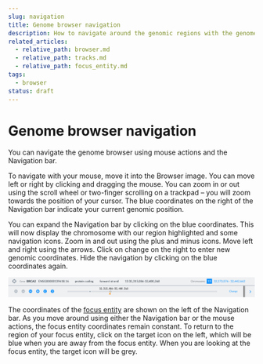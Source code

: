 ```yaml
---
slug: navigation
title: Genome browser navigation
description: How to navigate around the genomic regions with the genome browser
related_articles:
  - relative_path: browser.md
  - relative_path: tracks.md
  - relative_path: focus_entity.md
tags:
  - browser
status: draft
---
```


# Genome browser navigation

You can navigate the genome browser using mouse actions and the Navigation bar.

To navigate with your mouse, move it into the Browser image. You can move left or right by clicking and dragging the mouse. You can zoom in or out using the scroll wheel or two-finger scrolling on a trackpad – you will zoom towards the position of your cursor. The blue coordinates on the right of the Navigation bar indicate your current genomic position.

You can expand the Navigation bar by clicking on the blue coordinates. This will now display the chromosome with our region highlighted and some navigation icons. Zoom in and out using the plus and minus icons. Move left and right using the arrows. Click on change on the right to enter new genomic coordinates. Hide the navigation by clicking on the blue coordinates again.

![The Navigation bar](navigation_bar.png)

The coordinates of the [focus entity](focus_entity.md) are shown on the left of the Navigation bar. As you move around using either the Navigation bar or the mouse actions, the focus entity coordinates remain constant. To return to the region of your focus entity, click on the target icon on the left, which will be blue when you are away from the focus entity. When you are looking at the focus entity, the target icon will be grey.
